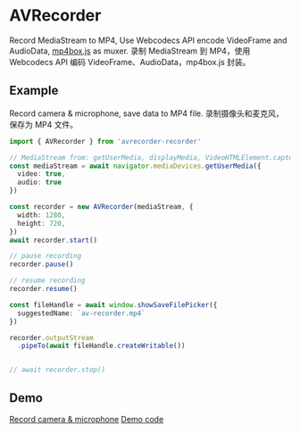 # AVRecorder

Record MediaStream to MP4, Use Webcodecs API encode VideoFrame and AudioData, [mp4box.js](https://github.com/gpac/mp4box.js) as muxer.
录制 MediaStream 到 MP4，使用 Webcodecs API 编码 VideoFrame、AudioData，mp4box.js 封装。

## Example
Record camera & microphone, save data to MP4 file.
录制摄像头和麦克风，保存为 MP4 文件。

```ts
import { AVRecorder } from 'avrecorder-recorder'

// MediaStream from: getUserMedia, displayMedia, VideoHTMLElement.captureStream, VideoCanvasElement.captureStream, AVCanvas.captureStream etc...
const mediaStream = await navigator.mediaDevices.getUserMedia({
  video: true,
  audio: true
})

const recorder = new AVRecorder(mediaStream, {
  width: 1280,
  height: 720,
})
await recorder.start()

// pause recording
recorder.pause()

// resume recording
recorder.resume()

const fileHandle = await window.showSaveFilePicker({
  suggestedName: `av-recorder.mp4`
})

recorder.outputStream
  .pipeTo(await fileHandle.createWritable())


// await recorder.stop()
```

## Demo
[Record camera & microphone](https://github.com/Dragon-S/WebAV/demo/record-usermedia.html)
[Demo code](./demo/record-usermedia.ts)
